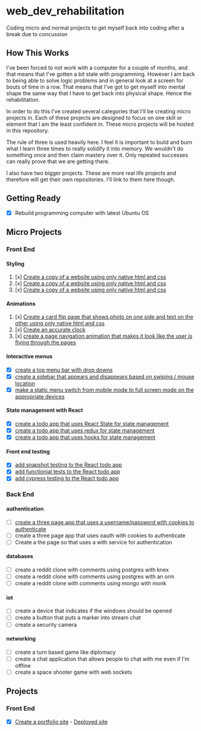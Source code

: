 # web_dev_rehabilitation

Coding micro and normal projects to get myself back into coding after a break due to concussion

## How This Works

I've been forced to not work with a computer for a couple of months, and that means that I've gotten a bit stale with programming. However I am back to being able to solve logic problems and in general look at a screen for bouts of time in a row. That means that I've got to get myself into mental shape the same way that I have to get back into physical shape. Hence the rehabilitation.

In order to do this I've created several categories that I'll be creating micro projects in. Each of these projects are designed to focus on one skill or element that I am the least confident in. These micro projects will be hosted in this repository.

The rule of three is used heavily here. I feel it is important to build and burn what I learn three times to really solidify it into memory. We wouldn't do something once and then claim mastery over it. Only repeated successes can really prove that we are getting there.

I also have two bigger projects. These are more real life projects and therefore will get their own repositories. I'll link to them here though.

## Getting Ready

- [x] Rebuild programming computer with latest Ubuntu OS

## Micro Projects

### Front End

#### Styling

1. [x] [Create a copy of a website using only native html and css](micro_projects/front_end/styling/copy_of_website/one/)
1. [x] [Create a copy of a website using only native html and css](micro_projects/front_end/styling/copy_of_website/two)
1. [x] [Create a copy of a website using only native html and css](micro_projects/front_end/styling/copy_of_website/three)

#### Animations

1. [x] [Create a card flip page that shows photo on one side and text on the other using only native html and css](micro_projects/front_end/animations/card-flip)
1. [x] [Create an accurate clock](micro_projects/front_end/animations/alarm)
1. [x] [create a page navigation animation that makes it look like the user is flying through the pages](micro_projects/front_end/animations/flying-navigation)

#### Interactive menus

- [x] [create a top menu bar with drop downs](micro_projects/front_end/interactive_menus/menu-with-dropdowns)
- [x] [create a sidebar that appears and disappears based on swiping / mouse location](micro_projects/front-end/interactive_menus/sidebar)
- [x] [make a static menu switch from mobile mode to full screen mode on the appropriate devices](micro_projects/front-end/interactive_menus/mobile_friendly)

#### State management with React

- [x] [create a todo app that uses React State for state management](micro_projects/front-end/state_management/react_state)
- [x] [create a todo app that uses redux for state management](micro_projects/front-end/state_management/redux_state)
- [x] [create a todo app that uses hooks for state management](micro_projects/front-end/state_management/react-hooks)

#### Front end testing

- [x] [add snapshot testing to the React todo app](micro_projects/front-end/testing/snapshot)
- [x] [add functionial tests to the React todo app](micro_projects/front-end/testing/dom)
- [x] [add cypress testing to the React todo app](micro_projects/front-end/testing/end-to-end)

### Back End

#### authentication

- [ ] [create a three page app that uses a username/password with cookies to authenticate](micro_projects/back_end/authentication/username_password_cookies)
- [ ] create a three page app that uses oauth with cookies to authenticate
- [ ] Create a the page so that uses a with service for authentication

#### databases

- [ ] create a reddit clone with comments using postgres with knex
- [ ] create a reddit clone with comments using postgres with an orm
- [ ] create a reddit clone with comments using mongo with monk

#### iot

- [ ] create a device that indicates if the windows should be opened
- [ ] create a button that puts a marker into stream chat
- [ ] create a security camera

#### networking

- [ ] create a turn based game like diplomacy
- [ ] create a chat application that allows people to chat with me even if I'm offline
- [ ] create a space shooter game with web sockets

## Projects

### Front End

- [x] [Create a portfolio site](https://github.com/BrooksPatton/brooks-patton-website) - [Deployed site](https://www.brooks-patton.com/)
